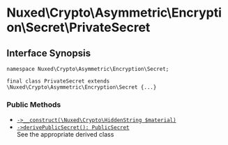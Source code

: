 # Nuxed\\Crypto\\Asymmetric\\Encryption\\Secret\\PrivateSecret




## Interface Synopsis




``` Hack
namespace Nuxed\Crypto\Asymmetric\Encryption\Secret;

final class PrivateSecret extends \Nuxed\Crypto\Asymmetric\Encryption\Secret {...}
```




### Public Methods




+ [` ->__construct(\Nuxed\Crypto\HiddenString $material) `](<class.Nuxed.Crypto.Asymmetric.Encryption.Secret.PrivateSecret.__construct.md>)
+ [` ->derivePublicSecret(): PublicSecret `](<class.Nuxed.Crypto.Asymmetric.Encryption.Secret.PrivateSecret.derivePublicSecret.md>)\
  See the appropriate derived class